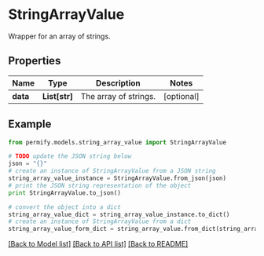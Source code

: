 # StringArrayValue

Wrapper for an array of strings.

## Properties

Name | Type | Description | Notes
------------ | ------------- | ------------- | -------------
**data** | **List[str]** | The array of strings. | [optional] 

## Example

```python
from permify.models.string_array_value import StringArrayValue

# TODO update the JSON string below
json = "{}"
# create an instance of StringArrayValue from a JSON string
string_array_value_instance = StringArrayValue.from_json(json)
# print the JSON string representation of the object
print StringArrayValue.to_json()

# convert the object into a dict
string_array_value_dict = string_array_value_instance.to_dict()
# create an instance of StringArrayValue from a dict
string_array_value_form_dict = string_array_value.from_dict(string_array_value_dict)
```
[[Back to Model list]](../README.md#documentation-for-models) [[Back to API list]](../README.md#documentation-for-api-endpoints) [[Back to README]](../README.md)


